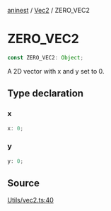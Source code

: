 [aninest](../../index.md) / [Vec2](../index.md) / ZERO\_VEC2

# ZERO\_VEC2

```ts
const ZERO_VEC2: Object;
```

A 2D vector with x and y set to 0.

## Type declaration

### x

```ts
x: 0;
```

### y

```ts
y: 0;
```

## Source

[Utils/vec2.ts:40](https://github.com/zphrs/aninest/blob/f1bf3a3/src/Utils/vec2.ts#L40)
